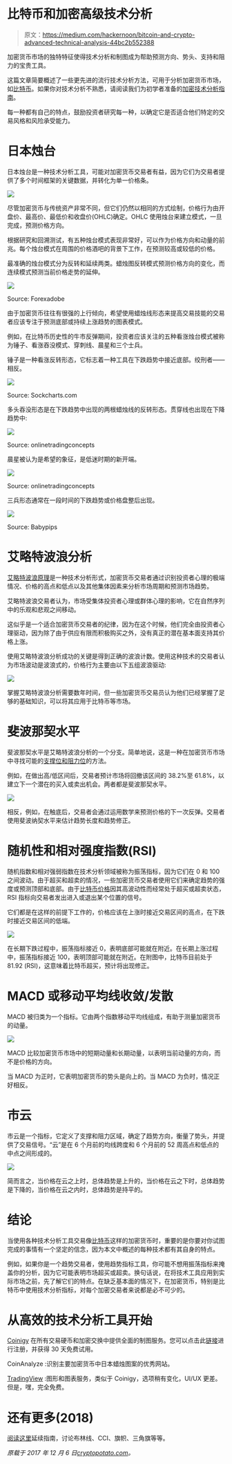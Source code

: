 # 比特币和加密高级技术分析

> 原文：<https://medium.com/hackernoon/bitcoin-and-crypto-advanced-technical-analysis-44bc2b552388>

加密货币市场的独特特征使得技术分析和制图成为帮助预测方向、势头、支持和阻力的宝贵工具。

这篇文章简要概述了一些更先进的流行技术分析方法，可用于分析加密货币市场，如[比特币](https://www.fxempire.com/education/article/how-to-buy-bitcoin-453322)。如果你对技术分析不熟悉，请阅读我们为初学者准备的[加密技术分析指南](https://cryptopotato.com/bitcoin-crypto-technical-analysis-beginners/)。

每一种都有自己的特点，鼓励投资者研究每一种，以确定它是否适合他们特定的交易风格和风险承受能力。

# 日本烛台

日本烛台是一种技术分析工具，可能对加密货币交易者有益，因为它们为交易者提供了多个时间框架的关键数据，并转化为单一价格条。

![](img/95c3261cc4f2b17dd5f9e7c87d021954.png)

尽管加密货币与传统资产非常不同，但它们仍然以相同的方式绘制，价格行为由开盘价、最高价、最低价和收盘价(OHLC)确定。OHLC 使用烛台来建立模式，一旦完成，预测价格方向。

根据研究和回溯测试，有五种烛台模式表现非常好，可以作为价格方向和动量的前兆。每个烛台模式在周围的价格酒吧的背景下工作，在预测较高或较低的价格。

最准确的烛台模式分为反转和延续两类。蜡烛图反转模式预测价格方向的变化，而连续模式预测当前价格走势的延伸。

![](img/58f9a45acb4d113b3e87b3a987d02349.png)

Source: Forexadobe

由于加密货币往往有很强的上行倾向，希望使用蜡烛线形态来提高交易技能的交易者应该专注于预测底部或持续上涨趋势的图表模式。

例如，在比特币历史性的牛市反弹期间，投资者应该关注的五种看涨烛台模式被称为锤子、看涨吞没模式、穿刺线、晨星和三个士兵。

锤子是一种看涨反转形态，它标志着一种工具在下跌趋势中接近底部。绞刑者——相反。

![](img/adbf45fe04fa815a59be0ac67ab0242f.png)

Source: Sockcharts.com

多头吞没形态是在下跌趋势中出现的两根蜡烛线的反转形态。贯穿线也出现在下降趋势中:

![](img/a79c1bc113dcaee46cc906596272f1ef.png)

Source: onlinetradingconcepts

晨星被认为是希望的象征，是低迷时期的新开端。

![](img/e6d493f68c62dc6cce823b591f8ca65a.png)

Source: onlinetradingconcepts

三兵形态通常在一段时间的下跌趋势或价格盘整后出现。

![](img/25c22eb105df82971bf99b934ef353e6.png)

Source: Babypips

# 艾略特波浪分析

[艾略特波浪原理](https://www.fxempire.com/education/article/how-to-trade-using-the-elliot-wave-theory-407627)是一种技术分析形式，加密货币交易者通过识别投资者心理的极端情况、价格的高点和低点以及其他集体因素来分析市场周期和预测市场趋势。

艾略特波浪交易者认为，市场受集体投资者心理或群体心理的影响，它在自然序列中的乐观和悲观之间移动。

这似乎是一个适合加密货币交易者的纪律，因为在这个时候，他们完全由投资者心理驱动，因为除了由于供应有限而积极购买之外，没有真正的潜在基本面支持其价格上涨。

使用艾略特波浪分析成功的关键是得到正确的波浪计数。使用这种技术的交易者认为市场波动是波浪式的，价格行为主要由以下五组波浪驱动:

![](img/25187bfe1e36411a053adea0cbad31f5.png)

掌握艾略特波浪分析需要数年时间，但一些加密货币交易员认为他们已经掌握了足够的基础知识，可以将其应用于比特币等市场。

# 斐波那契水平

斐波那契水平是艾略特波浪分析的一个分支。简单地说，这是一种在加密货币市场中寻找可能的[支撑位和阻力位](https://cryptopotato.com/bitcoin-crypto-technical-analysis-beginners/)的方法。

例如，在做出高/低区间后，交易者预计市场将回撤该区间的 38.2%至 61.8%，以建立下一个潜在的买入或卖出机会。两者都是斐波那契水平。

![](img/a8f080943e1a620bfe30b927975b5089.png)

相反，例如，在触底后，交易者会通过运用数学来预测价格的下一次反弹。交易者使用斐波纳契水平来估计趋势长度和趋势修正。

# 随机性和相对强度指数(RSI)

随机指数和相对强弱指数在技术分析领域被称为振荡指标，因为它们在 0 和 100 之间波动。由于超买和超卖的情况，一些加密货币交易者使用它们来确定趋势的强度或预测顶部和底部。由于[比特币价格](https://www.fxempire.com/markets/btc-usd/overview)因其高波动性而经常处于超买或超卖状态，RSI 指标向交易者发出进入或退出某个位置的信号。

它们都是在这样的前提下工作的，价格应该在上涨时接近交易区间的高点，在下跌时接近交易区间的低端。

![](img/992e4d7711f629c8ba4844109d600086.png)

在长期下跌过程中，振荡指标接近 0，表明底部可能就在附近。在长期上涨过程中，振荡指标接近 100，表明顶部可能就在附近。在附图中，比特币目前处于 81.92 (RSI)，这意味着比特币超买，预计将出现修正。

# MACD 或移动平均线收敛/发散

MACD 被归类为一个指标。它由两个指数移动平均线组成，有助于测量加密货币的动量。

![](img/7781ea9e38530600d1494198fd657aa5.png)

MACD 比较加密货币市场中的短期动量和长期动量，以表明当前动量的方向，而不是价格的方向。

当 MACD 为正时，它表明加密货币的势头是向上的。当 MACD 为负时，情况正好相反。

# 市云

市云是一个指标，它定义了支撑和阻力区域，确定了趋势方向，衡量了势头，并提供了交易信号。“云”是在 6 个月前的均线跨度和 6 个月前的 52 周高点和低点的中点之间形成的。

![](img/8c392f0a174918d035f7ee3d1910e31a.png)

简而言之，当价格在云之上时，总体趋势是上升的，当价格在云之下时，总体趋势是下降的，当价格在云之内时，总体趋势是持平的。

# 结论

当使用各种技术分析工具交易像[比特币](https://www.fxempire.com/best-brokers/bitcoin)这样的加密货币时，重要的是你要对你试图完成的事情有一个坚定的信念，因为本文中概述的每种技术都有其自身的特点。

例如，如果你是一个趋势交易者，使用趋势指标工具，你可能不想用振荡指标来掩盖你的分析，因为它可能表明市场超买或超卖。换句话说，在将技术工具应用到实际市场之前，先了解它们的特点。在缺乏基本面的情况下，在加密货币，特别是比特币中使用技术分析指标，对每个加密交易者来说都是必不可少的。

# 从高效的技术分析工具开始

[Coinigy](https://cryptopotato.com/to/coinigy2) 在所有交易硬币和加密交换中提供全面的制图服务。您可以点击此[链接](https://cryptopotato.com/to/coinigy2)进行注册，并获得 30 天免费试用。

CoinAnalyze :识别主要加密货币中日本蜡烛图案的优秀网站。

[TradingView](https://cryptopotato.com/pl/tradingview2) :图形和图表服务，类似于 Coinigy，选项稍有变化，UI/UX 更差。但是，嘿，完全免费。

# 还有更多(2018)

[阅读这里](https://cryptopotato.com/bitcoin-and-crypto-advanced-technical-analysis-vol-2/)延续指南，讨论布林线、CCI、旗帜、三角旗等等。

*原载于 2017 年 12 月 6 日*[*cryptopotato.com*](https://cryptopotato.com/bitcoin-crypto-advanced-technical-analysis/)*。*